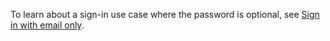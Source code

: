To learn about a sign-in use case where the password is optional, see [Sign in with email only](/docs/guides/pwd-optional-sign-in-email/java/main/).
